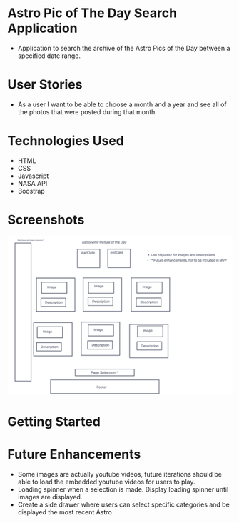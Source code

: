 # Astro Pic of The Day Search Application
 - Application to search the archive of the Astro Pics of the Day between a specified date range. 

# User Stories
- As a user I want to be able to choose a month and a year and see all of the photos that were posted during that month.


# Technologies Used

- HTML
- CSS
 - Javascript
 - NASA API
 - Boostrap

# Screenshots
![wireframe screenshot](assets/screenshots/wireframe.png)
# Getting Started

# Future Enhancements
 - Some images are actually youtube videos, future iterations should be able to load the embedded youtube videos for users to play. 
 - Loading spinner when a selection is made. Display loading spinner until images are displayed. 
 - Create a side drawer where users can select specific categories and be displayed the most recent Astro 
 